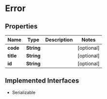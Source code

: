 

# Error


## Properties

Name | Type | Description | Notes
------------ | ------------- | ------------- | -------------
**code** | **String** |  |  [optional]
**title** | **String** |  |  [optional]
**id** | **String** |  |  [optional]


## Implemented Interfaces

* Serializable


